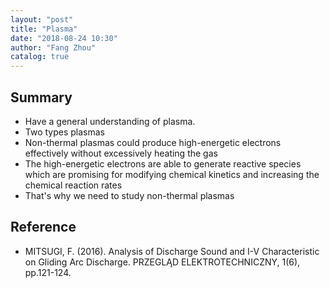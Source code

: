 ```yaml
---
layout: "post"
title: "Plasma"
date: "2018-08-24 10:30"
author: "Fang Zhou"
catalog: true
---
```

## Summary
- Have a general understanding of plasma.
- Two types plasmas
- Non-thermal plasmas could produce high-energetic electrons effectively without excessively heating the gas 
- The high-energetic electrons are able to generate reactive species which are promising for modifying chemical kinetics and increasing the chemical reaction rates 
- That's why we need to study non-thermal plasmas


## Reference
- MITSUGI, F. (2016). Analysis of Discharge Sound and I-V Characteristic on Gliding Arc Discharge. PRZEGLĄD ELEKTROTECHNICZNY, 1(6), pp.121-124.

